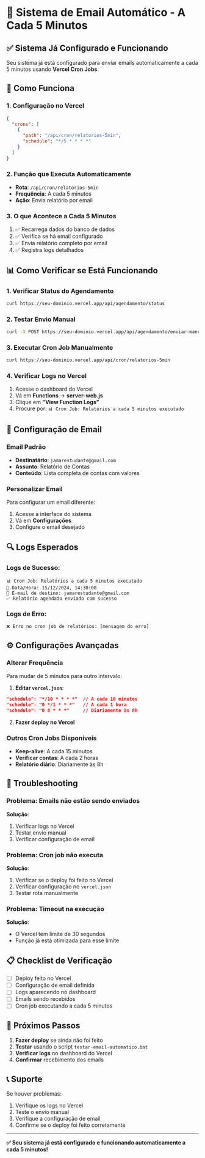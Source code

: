 # 📧 Sistema de Email Automático - A Cada 5 Minutos

## ✅ Sistema Já Configurado e Funcionando

Seu sistema já está configurado para enviar emails automaticamente a cada 5 minutos usando **Vercel Cron Jobs**.

## 🔧 Como Funciona

### 1. **Configuração no Vercel**
```json
{
  "crons": [
    {
      "path": "/api/cron/relatorios-5min",
      "schedule": "*/5 * * * *"
    }
  ]
}
```

### 2. **Função que Executa Automaticamente**
- **Rota**: `/api/cron/relatorios-5min`
- **Frequência**: A cada 5 minutos
- **Ação**: Envia relatório por email

### 3. **O que Acontece a Cada 5 Minutos**
1. ✅ Recarrega dados do banco de dados
2. ✅ Verifica se há email configurado
3. ✅ Envia relatório completo por email
4. ✅ Registra logs detalhados

## 📊 Como Verificar se Está Funcionando

### 1. **Verificar Status do Agendamento**
```bash
curl https://seu-dominio.vercel.app/api/agendamento/status
```

### 2. **Testar Envio Manual**
```bash
curl -X POST https://seu-dominio.vercel.app/api/agendamento/enviar-manual
```

### 3. **Executar Cron Job Manualmente**
```bash
curl https://seu-dominio.vercel.app/api/cron/relatorios-5min
```

### 4. **Verificar Logs no Vercel**
1. Acesse o dashboard do Vercel
2. Vá em **Functions** → **server-web.js**
3. Clique em **"View Function Logs"**
4. Procure por: `📊 Cron Job: Relatórios a cada 5 minutos executado`

## 📧 Configuração de Email

### Email Padrão
- **Destinatário**: `jamarestudante@gmail.com`
- **Assunto**: Relatório de Contas
- **Conteúdo**: Lista completa de contas com valores

### Personalizar Email
Para configurar um email diferente:
1. Acesse a interface do sistema
2. Vá em **Configurações**
3. Configure o email desejado

## 🔍 Logs Esperados

### Logs de Sucesso:
```
📊 Cron Job: Relatórios a cada 5 minutos executado
📅 Data/Hora: 15/12/2024, 14:30:00
📧 E-mail de destino: jamarestudante@gmail.com
✅ Relatório agendado enviado com sucesso
```

### Logs de Erro:
```
❌ Erro no cron job de relatórios: [mensagem do erro]
```

## ⚙️ Configurações Avançadas

### Alterar Frequência
Para mudar de 5 minutos para outro intervalo:

1. **Editar `vercel.json`**:
```json
"schedule": "*/10 * * * *"  // A cada 10 minutos
"schedule": "0 */1 * * *"   // A cada 1 hora
"schedule": "0 8 * * *"     // Diariamente às 8h
```

2. **Fazer deploy no Vercel**

### Outros Cron Jobs Disponíveis
- **Keep-alive**: A cada 15 minutos
- **Verificar contas**: A cada 2 horas  
- **Relatório diário**: Diariamente às 8h

## 🚨 Troubleshooting

### Problema: Emails não estão sendo enviados
**Solução**:
1. Verificar logs no Vercel
2. Testar envio manual
3. Verificar configuração de email

### Problema: Cron job não executa
**Solução**:
1. Verificar se o deploy foi feito no Vercel
2. Verificar configuração no `vercel.json`
3. Testar rota manualmente

### Problema: Timeout na execução
**Solução**:
- O Vercel tem limite de 30 segundos
- Função já está otimizada para esse limite

## 📋 Checklist de Verificação

- [ ] Deploy feito no Vercel
- [ ] Configuração de email definida
- [ ] Logs aparecendo no dashboard
- [ ] Emails sendo recebidos
- [ ] Cron job executando a cada 5 minutos

## 🎯 Próximos Passos

1. **Fazer deploy** se ainda não foi feito
2. **Testar** usando o script `testar-email-automatico.bat`
3. **Verificar logs** no dashboard do Vercel
4. **Confirmar** recebimento dos emails

## 📞 Suporte

Se houver problemas:
1. Verifique os logs no Vercel
2. Teste o envio manual
3. Verifique a configuração de email
4. Confirme se o deploy foi feito corretamente

---

**✅ Seu sistema já está configurado e funcionando automaticamente a cada 5 minutos!**
